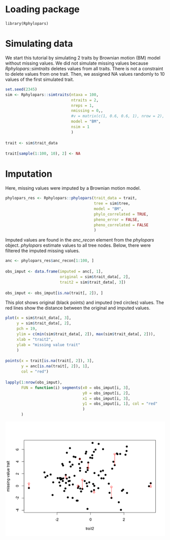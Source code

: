 # Loading package

``` r()
library(Rphylopars)
```

# Simulating data

We start this tutorial by simulating 2 traits by Brownian motion (BM)
model without missing values. We did not simulate missing values because
*Rphylopars::simtraits* deletes values from all traits. There is not a
constraint to delete values from one trait. Then, we assigned NA values
randomly to 10 values of the first simulated trait.

``` r
set.seed(2345)
sim <- Rphylopars::simtraits(ntaxa = 100,
                             ntraits = 2,
                             nreps = 1,
                             nmissing = 0,,
                             #v = matrix(c(1, 0.6, 0.6, 1), nrow = 2),
                             model = "BM",
                             nsim = 1
                             )  

trait <- sim$trait_data

trait[sample(1:100, 10), 2] <- NA
```

# Imputation

Here, missing values were imputed by a Brownian motion model.

``` r
phylopars_res <- Rphylopars::phylopars(trait_data = trait,
                                       tree = sim$tree,
                                       model = "BM",
                                       phylo_correlated = TRUE,
                                       pheno_error = FALSE,
                                       pheno_correlated = FALSE
                                       )
```

Imputed values are found in the *anc_recon* element from the *phylopars*
object. *phylopars* estimate values to all tree nodes. Below, there were
filtered the imputed missing values.

``` r
anc <- phylopars_res$anc_recon[1:100, ] 

obs_imput <- data.frame(imputed = anc[, 1], 
                        original = sim$trait_data[, 2], 
                        trait2 = sim$trait_data[, 3])  

obs_imput <- obs_imput[is.na(trait[, 2]), ]
```

This plot shows original (black points) and imputed (red circles)
values. The red lines show the distance between the original and imputed
values.

``` r
plot(x = sim$trait_data[, 3], 
     y = sim$trait_data[, 2],
     pch = 19,
     ylim = c(min(sim$trait_data[, 2]), max(sim$trait_data[, 2])),
     xlab = "trait2",
     ylab = "missing value trait"
     )

points(x = trait[is.na(trait[, 2]), 3],
       y = anc[is.na(trait[, 2]), 1],
       col = "red")

lapply(1:nrow(obs_imput), 
       FUN = function(i) segments(x0 = obs_imput[i, 3], 
                                  y0 = obs_imput[i, 2], 
                                  x1 = obs_imput[i, 3], 
                                  y1 = obs_imput[i, 1], col = "red"
                                  )
       )
```

![](readme_files/figure-markdown_github/unnamed-chunk-4-1.png)
